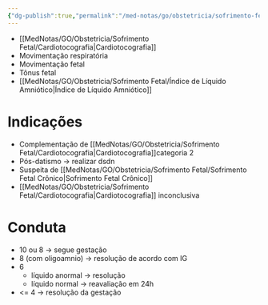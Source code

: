 ```yaml
---
{"dg-publish":true,"permalink":"/med-notas/go/obstetricia/sofrimento-fetal/perfil-biofisico-fetal/"}
---
```


- [[MedNotas/GO/Obstetricia/Sofrimento Fetal/Cardiotocografia\|Cardiotocografia]]
- Movimentação respiratória
- Movimentação fetal
- Tônus fetal
- [[MedNotas/GO/Obstetricia/Sofrimento Fetal/Índice de Líquido Amniótico\|Índice de Líquido Amniótico]]

# Indicações
- Complementação de [[MedNotas/GO/Obstetricia/Sofrimento Fetal/Cardiotocografia\|Cardiotocografia]]categoria 2
- Pós-datismo -> realizar dsdn
- Suspeita de [[MedNotas/GO/Obstetricia/Sofrimento Fetal/Sofrimento Fetal Crônico\|Sofrimento Fetal Crônico]]
- [[MedNotas/GO/Obstetricia/Sofrimento Fetal/Cardiotocografia\|Cardiotocografia]] inconclusiva

# Conduta
- 10 ou 8 -> segue gestação
- 8 (com oligoamnio) -> resolução de acordo com IG
- 6 
	- líquido anormal -> resolução
	- líquido normal -> reavaliação em 24h
- <= 4 -> resolução da gestação
